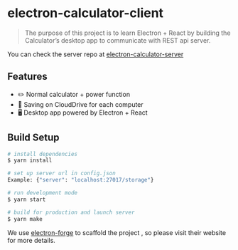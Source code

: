 # electron-calculator-client

> The purpose of this project is to learn Electron + React by building the Calculator’s desktop app to communicate with REST api server.

You can check the server repo at [electron-calculator-server](https://github.com/duckydash139/electron-calculator-server)

## Features
* ✏️ Normal calculator + power function
* 📡 Saving on CloudDrive for each computer
* 🖥 Desktop app powered by Electron + React

## Build Setup

``` bash
# install dependencies
$ yarn install

# set up server url in config.json
Example: {"server": "localhost:27017/storage"}

# run development mode
$ yarn start

# build for production and launch server
$ yarn make
```

We use [electron-forge](https://electronforge.io/) to scaffold the project , so please visit their website for more details.
